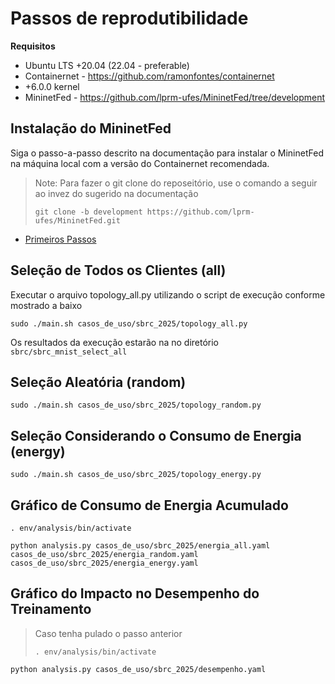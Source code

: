 # Passos de reprodutibilidade

**Requisitos**

- Ubuntu LTS +20.04 (22.04 - preferable)
- Containernet - https://github.com/ramonfontes/containernet
- +6.0.0 kernel
- MininetFed - https://github.com/lprm-ufes/MininetFed/tree/development

## Instalação do MininetFed

Siga o passo-a-passo descrito na documentação para instalar o MininetFed na máquina local com a versão do Containernet recomendada.

<!-- > Atenção: Vá até antes da seção "Executar o MininetFED com um exemplo". A versão atual do MininetFed **não** é retrocompatível com o sistema de .yaml e os exemplos antigos ainda não foram atualizados. -->

> Note: Para fazer o git clone do reposeitório, use o comando a seguir ao invez do sugerido na documentação
>
> ```shell
> git clone -b development https://github.com/lprm-ufes/MininetFed.git
> ```

- [Primeiros Passos](docs/pt-br/Primeiros-Passos.md)

## Seleção de Todos os Clientes (all)

Executar o arquivo topology_all.py utilizando o script de execução conforme mostrado a baixo

```shell
sudo ./main.sh casos_de_uso/sbrc_2025/topology_all.py
```

Os resultados da execução estarão na no diretório `sbrc/sbrc_mnist_select_all`

## Seleção Aleatória (random)

```shell
sudo ./main.sh casos_de_uso/sbrc_2025/topology_random.py
```

## Seleção Considerando o Consumo de Energia (energy)

```shell
sudo ./main.sh casos_de_uso/sbrc_2025/topology_energy.py
```

## Gráfico de Consumo de Energia Acumulado

```shell
. env/analysis/bin/activate
```

```shell
python analysis.py casos_de_uso/sbrc_2025/energia_all.yaml casos_de_uso/sbrc_2025/energia_random.yaml casos_de_uso/sbrc_2025/energia_energy.yaml
```

## Gráfico do Impacto no Desempenho do Treinamento

> Caso tenha pulado o passo anterior
>
> ```shell
> . env/analysis/bin/activate
> ```

```shell
python analysis.py casos_de_uso/sbrc_2025/desempenho.yaml
```
